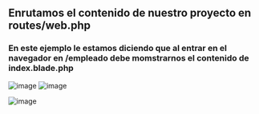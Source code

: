 ## Enrutamos el contenido de nuestro proyecto en routes/web.php
### En este ejemplo le estamos diciendo que al entrar en el navegador en /empleado debe momstrarnos el contenido de index.blade.php
![image](https://user-images.githubusercontent.com/93767832/156919506-48f90695-dabe-41ac-acf2-70c25a18aa54.png)
![image](https://user-images.githubusercontent.com/93767832/156919625-b2ced8af-d345-4dab-b815-95eb14de38bf.png)

![image](https://user-images.githubusercontent.com/93767832/156919584-d7ec32ab-ca68-4e07-9dbd-a90a2dee8eb8.png)




